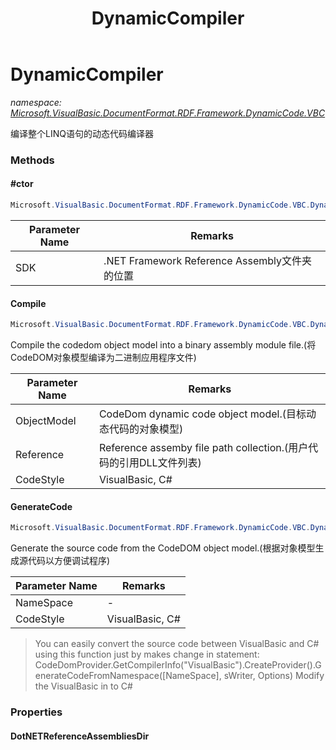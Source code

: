 ﻿---
title: DynamicCompiler
---

# DynamicCompiler
_namespace: [Microsoft.VisualBasic.DocumentFormat.RDF.Framework.DynamicCode.VBC](N-Microsoft.VisualBasic.DocumentFormat.RDF.Framework.DynamicCode.VBC.html)_

编译整个LINQ语句的动态代码编译器

### Methods

#### #ctor
```csharp
Microsoft.VisualBasic.DocumentFormat.RDF.Framework.DynamicCode.VBC.DynamicCompiler.#ctor(System.String)
```


|Parameter Name|Remarks|
|--------------|-------|
|SDK|.NET Framework Reference Assembly文件夹的位置|


#### Compile
```csharp
Microsoft.VisualBasic.DocumentFormat.RDF.Framework.DynamicCode.VBC.DynamicCompiler.Compile(System.CodeDom.CodeCompileUnit,System.String[],System.String)
```
Compile the codedom object model into a binary assembly module file.(将CodeDOM对象模型编译为二进制应用程序文件)

|Parameter Name|Remarks|
|--------------|-------|
|ObjectModel|CodeDom dynamic code object model.(目标动态代码的对象模型)|
|Reference|Reference assemby file path collection.(用户代码的引用DLL文件列表)|
|CodeStyle|VisualBasic, C#|


#### GenerateCode
```csharp
Microsoft.VisualBasic.DocumentFormat.RDF.Framework.DynamicCode.VBC.DynamicCompiler.GenerateCode(System.CodeDom.CodeNamespace,System.String)
```
Generate the source code from the CodeDOM object model.(根据对象模型生成源代码以方便调试程序)

|Parameter Name|Remarks|
|--------------|-------|
|NameSpace|-|
|CodeStyle|VisualBasic, C#|

> 
>  You can easily convert the source code between VisualBasic and C# using this function just by makes change in statement: 
>  CodeDomProvider.GetCompilerInfo("VisualBasic").CreateProvider().GenerateCodeFromNamespace([NameSpace], sWriter, Options)
>  Modify the VisualBasic in to C#
>  



### Properties

#### DotNETReferenceAssembliesDir


